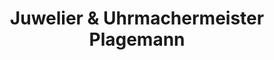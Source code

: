 ---
title: "Juwelier & Uhrmachermeister Plagemann"
url: /bad-orb/juwelier-und-uhrmachermeister-plagemann/
shop: Schmuck
---